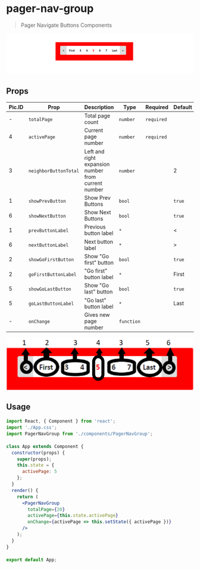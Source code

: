 # pager-nav-group

> Pager Navigate Buttons Components

![screenshot](https://raw.githubusercontent.com/iddemir/pager-nav-group/master/res/example.PNG)


## Props

|Pic.ID| Prop | Description | Type | Required | Default |
| - | - | - | - | - | - |
|-| `totalPage` | Total page count | `number` | `required` |
|4| `activePage` | Current page number | `number` | `required` |
|3| `neighborButtonTotal` | Left and right expansion number from current number | `number` |  | 2 |
|1| `showPrevButton` | Show Prev Buttons | `bool` |  | `true` |
|6| `showNextButton` | Show Next Buttons | `bool` |  | `true` |
|1| `prevButtonLabel` | Previous button label | `*` |  | &lt; |
|6| `nextButtonLabel` | Next button label | `*` |  | &gt; |
|2| `showGoFirstButton` | Show "Go first" button | `bool` |  | `true` |
|2| `goFirstButtonLabel` | "Go first" button label | `*` |  | First |
|5| `showGoLastButton` | Show "Go last" button | `bool` |  | `true` |
|5| `goLastButtonLabel` | "Go last" button label | `*` |  | Last |
|-| `onChange` | Gives new page number | `function` |  |  |

![screenshot](https://raw.githubusercontent.com/iddemir/pager-nav-group/master/res/bilgi.png)


## Usage
```jsx
import React, { Component } from 'react';
import './App.css';
import PagerNavGroup from './components/PagerNavGroup';

class App extends Component {
  constructor(props) {
    super(props);
    this.state = {
      activePage: 5
    };
  }
  render() {
    return (
      <PagerNavGroup
        totalPage={20}
        activePage={this.state.activePage}
        onChange={activePage => this.setState({ activePage })}
      />
    );
  }
}

export default App;
```
